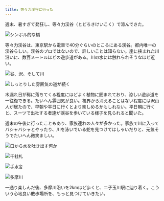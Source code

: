 ```yaml
---
title: 等々力渓谷に行った
---
```

週末、暑すぎて発狂し、等々力渓谷（とどろきけいこく）で涼んできた。

![](https://lh4.googleusercontent.com/QwbQMFQWFu_gMP0snERamLY_6guWnmQOk5QK0GgDORDvJwYrvjNsNhBJGTSjCQAtv0rTOvMLDxP5bLqJtNkESzi5wQeZ-IC6uuNcfd3GH4Q2qVusuwnNjQe6ep62zXD9HRynKxUE6gLugn4xHBFKgFN-HMb-2GNzH652YAuBH34yrl_Q6VLRuXTCPr6Ebw "シンボル的な橋")

等々力渓谷は、東京駅から電車で40分ぐらいのところにある渓谷。都内唯一の渓谷らしい。渓谷のプロではないので、詳しいことは知らない。崖に挟まれた川沿いに、数百メートルほどの遊歩道がある。川の水には触れられそうなほど近い。

![](https://lh5.googleusercontent.com/HofQqbkNbQTKlRIv3pa_7Hck0043cA1hTA4ni5GuwPm8mrVMT7zHhLOYJwpFKOga7ynFVa8beZjhmRHr6JVTiqeO7t6GE4pAw2lAxCEJ2tyovN2FJm0nYoiq69A1RqpZB94okhm1vKEpAQfd6xoLK4uqJRyQhBdtRiUcn9n5w8V6XZKqEMJxH4e1dpLEUw "谷、沢、そして川")

![](https://lh3.googleusercontent.com/IbEpIy2kQM_t0LgmsRcYeDALW7F9fs3lzTasLbdNBgnNdN9Cu-pamV4m8Oax_F8B2plghVgZCg2nIUblzg9U2mjM1-qumj9PKdqA6IXbftjElp_X4fRFVBn37xDzkM2SZrtmgOGAZChVdgO_KT2uXL4jmBwth4xfO1wVqNhmeqEhbdvRKB6ddESj2xRjfA "しっとりした雰囲気の道が続く")

木漏れ日が稀に落ちてくる程度にほどよく植物に囲まれており、涼しい遊歩道を一往復できる。たいへん雰囲気が良い。視界から消えることはない程度には沢山人が居たので、早朝や平日に行くとより楽しめるかもしれない。平日朝に行くと、スーツで出社する者達が渓谷を歩いている様子を見られると聞いた。

週末の午後に行ったこともあり、家族連れの人々が多かった。家族で川に入ってバシャバシャとやったり、川を泳いでいる蛇を見つけてはしゃいだりと、元気そうでたいへん微笑ましい。

![](https://lh5.googleusercontent.com/y7gjZ_XyVu7zWejTHJobpVtmn-CaWxRmibtBL3_PutBeSzVFNTs1nOB8bnUxgaGQ382LGbSs-yNlBAnnQp6eZCMoKA12bNrFL1ou1Qo2yACWC8sU9-5EqBWQCV2_dgKrzj3r17kKEStREjzHhFnu4x43AAP0opfts1WxykWO6UQtDoyhKdsPUsn6JYXfjw "口から水を吐き出す何か")

![](https://lh3.googleusercontent.com/_aQVYByJG8etk5_yVrLnnN3VMvTTeVhX4fyWkUsz5P3gOg8kvXnJOJuUBPbNF6bC0ylssRgCVUQJELRUnaJM30N4V2Vntgbv15gYjk4HJMyr3jNf347aP2LtOo28xQT8e8IF_qTMruVARgUZgPQCIqYBFswJdjD1LyCgURhzk9jy8Tf-l8gYWDFqKNqE-A "千社札")

![](https://lh3.googleusercontent.com/p3GZ3HVQGlCgTgbjT7S5N8emYc5Nh72VU4LSk1S7AfLC2Lhm4RHoPNuEtFNsNlzP48YeqgmDKZgMFVNTXeyk2cVtLfh4tqsbncZCks8kpH5ogyBcRdHkH7a3pvJiFYd-b5VYjwQpmQVC3fN9FS0RkhY0_CAW7tY28UCLiApzs2upxt-3dX9sfuFEk4MwIg "手水舎")

![](https://lh5.googleusercontent.com/-9fzXYESFAtybhjCeKLv6OronshwEq_cX3ZUdNmvBmgWK5lvLgI20BmFx7GRn__vq9Gc77aUsVI0wi03iFu3M21AqUOow0XIsW9WmpvOoBIWs-De3UpRiUEP2CO9dNGKoHtBShhJnR4gQvTaVXYsFvH5IHQ9c7lZUPH7vwgPcOFo9EgLG95gfP7XCthmlw "多摩川")

一通り楽しんだ後、多摩川沿いを2kmほど歩くと、二子玉川駅に辿り着く。こういう心地良い散歩場所を、もっと見つけていきたい。

